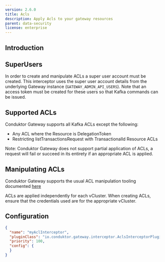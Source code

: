 ```yaml
---
version: 2.6.0
title: Acls
description: Apply Acls to your gateway resources
parent: data-security
license: enterprise
---
```


## Introduction

## SuperUsers

In order to create and manipulate ACLs a super user account must be created. This interceptor uses the super user 
account details from the underlying Gateway instance (`GATEWAY_ADMIN_API_USERS`). Note that an access token must be 
created for these users so that Kafka commands can be issued.


## Supported ACLs

Conduktor Gateway supports all Kafka ACLs except the following:

* Any ACL where the Resource is DelegationToken
* Restricting listTransactionsRequest with TransactionalId Resource ACLs

Note: Conduktor Gateway does not support partial application of ACLs, a request will fail or succeed in its entirety if
 an appropriate ACL is applied.

## Manipulating ACLs

Conduktor Gateway supports the usual ACL manipulation tooling documented [here](https://cwiki.apache.org/confluence/display/KAFKA/Kafka+Authorization+Command+Line+Interface)

ACLs are applied independently for each vCluster. When creating ACLs, ensure that the credentials used are for the 
appropriate vCluster.

## Configuration

```json
{
  "name": "myAclInterceptor",
  "pluginClass": "io.conduktor.gateway.interceptor.AclsInterceptorPlugin",
  "priority": 100,
  "config": {
  }
}
```
